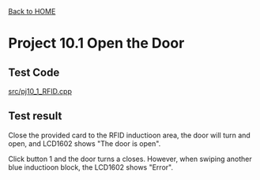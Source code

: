 [Back to HOME](../README.md)

# Project 10.1 Open the Door

## Test Code

[src/pj10_1_RFID.cpp](src/pj10_1_RFID.cpp)

## Test result

Close the provided card to the RFID inductioon area, the door will turn and open, and LCD1602 shows "The door is open".

Click button 1 and the door turns a closes. However, when swiping another blue inductioon block, the LCD1602 shows "Error".
